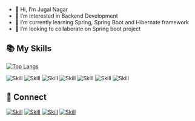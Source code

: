 - 👋 Hi, I’m Jugal Nagar
- 👀 I’m interested in Backend Development
- 🌱 I’m currently learning Spring, Spring Boot and Hibernate framework
- 💞️ I’m looking to collaborate on Spring boot project

## 📚 My Skills

[![Top Langs](https://github-readme-stats.vercel.app/api/top-langs/?username=jugalnagar&layout=compact&show_icons=true&theme=dark)](https://github.com/jugalnagar)

![Skill](https://img.shields.io/badge/Java-ED8B00?style=for-the-badge&logo=java&logoColor=white)
![Skill](https://img.shields.io/badge/Spring-43853D?style=for-the-badge&logo=spring&logoColor=white)
![Skill](https://img.shields.io/badge/Hibernate-430098?style=for-the-badge&logo=hibernate&logoColor=white)
![Skill](https://img.shields.io/badge/Git-F05032?style=for-the-badge&logo=git&logoColor=white)
![Skill](https://img.shields.io/badge/Postman-FF6C37?style=for-the-badge&logo=Postman&logoColor=white)
![Skill](https://img.shields.io/badge/HTML5-E34F26?style=for-the-badge&logo=html5&logoColor=white)
![Skill](https://img.shields.io/badge/CSS3-1572B6?style=for-the-badge&logo=css3&logoColor=white)
## 🤝 Connect

[![Skill](https://img.shields.io/badge/LinkedIn-0077B5?style=for-the-badge&logo=linkedin&logoColor=white)](https://www.linkedin.com/in/jugal-nagar-b06355192/)
[![Skill](https://img.shields.io/badge/Twitter-1DA1F2?style=for-the-badge&logo=twitter&logoColor=white)](https://twitter.com/JugalNagar12)
[![Skill](https://img.shields.io/badge/Instagram-E4405F?style=for-the-badge&logo=instagram&logoColor=white)](https://www.instagram.com/nagar__jugal/)
[![Skill](https://img.shields.io/badge/GitHub-100000?style=for-the-badge&logo=github&logoColor=white)](https://github.com/jugalnagar)

<!---
jugalnagar/jugalnagar is a ✨ special ✨ repository because its `README.md` (this file) appears on your GitHub profile.
You can click the Preview link to take a look at your changes.
--->
